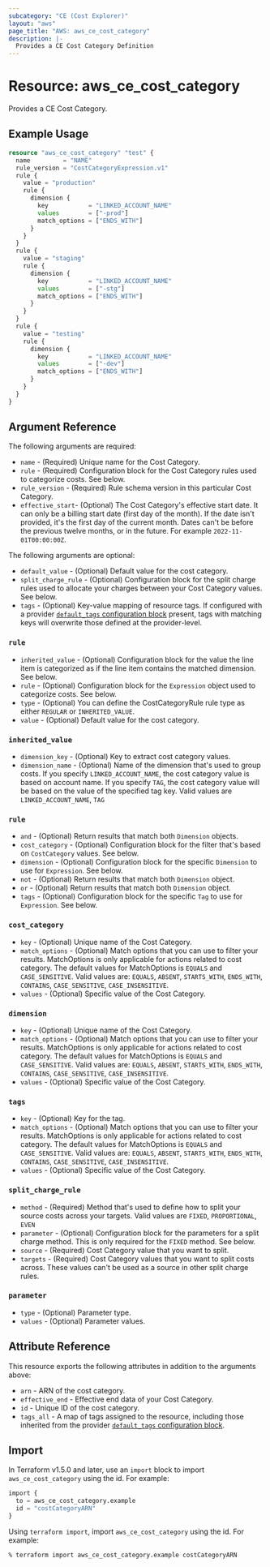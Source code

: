 ```yaml
---
subcategory: "CE (Cost Explorer)"
layout: "aws"
page_title: "AWS: aws_ce_cost_category"
description: |-
  Provides a CE Cost Category Definition
---
```


# Resource: aws_ce_cost_category

Provides a CE Cost Category.

## Example Usage

```terraform
resource "aws_ce_cost_category" "test" {
  name         = "NAME"
  rule_version = "CostCategoryExpression.v1"
  rule {
    value = "production"
    rule {
      dimension {
        key           = "LINKED_ACCOUNT_NAME"
        values        = ["-prod"]
        match_options = ["ENDS_WITH"]
      }
    }
  }
  rule {
    value = "staging"
    rule {
      dimension {
        key           = "LINKED_ACCOUNT_NAME"
        values        = ["-stg"]
        match_options = ["ENDS_WITH"]
      }
    }
  }
  rule {
    value = "testing"
    rule {
      dimension {
        key           = "LINKED_ACCOUNT_NAME"
        values        = ["-dev"]
        match_options = ["ENDS_WITH"]
      }
    }
  }
}
```

## Argument Reference

The following arguments are required:

* `name` - (Required) Unique name for the Cost Category.
* `rule` - (Required) Configuration block for the Cost Category rules used to categorize costs. See below.
* `rule_version` - (Required) Rule schema version in this particular Cost Category.
* `effective_start`- (Optional)  The Cost Category's effective start date. It can only be a billing start date (first day of the month). If the date isn't provided, it's the first day of the current month. Dates can't be before the previous twelve months, or in the future. For example `2022-11-01T00:00:00Z`.

The following arguments are optional:

* `default_value` - (Optional) Default value for the cost category.
* `split_charge_rule` - (Optional) Configuration block for the split charge rules used to allocate your charges between your Cost Category values. See below.
* `tags` - (Optional) Key-value mapping of resource tags. If configured with a provider [`default_tags` configuration block](https://registry.terraform.io/providers/hashicorp/aws/latest/docs#default_tags-configuration-block) present, tags with matching keys will overwrite those defined at the provider-level.

### `rule`

* `inherited_value` - (Optional) Configuration block for the value the line item is categorized as if the line item contains the matched dimension. See below.
* `rule` - (Optional) Configuration block for the `Expression` object used to categorize costs. See below.
* `type` - (Optional) You can define the CostCategoryRule rule type as either `REGULAR` or `INHERITED_VALUE`.
* `value` - (Optional) Default value for the cost category.

### `inherited_value`

* `dimension_key` - (Optional) Key to extract cost category values.
* `dimension_name` - (Optional) Name of the dimension that's used to group costs. If you specify `LINKED_ACCOUNT_NAME`, the cost category value is based on account name. If you specify `TAG`, the cost category value will be based on the value of the specified tag key. Valid values are `LINKED_ACCOUNT_NAME`, `TAG`

### `rule`

* `and` - (Optional) Return results that match both `Dimension` objects.
* `cost_category` - (Optional) Configuration block for the filter that's based on `CostCategory` values. See below.
* `dimension` - (Optional) Configuration block for the specific `Dimension` to use for `Expression`. See below.
* `not` - (Optional) Return results that match both `Dimension` object.
* `or` - (Optional) Return results that match both `Dimension` object.
* `tags` - (Optional) Configuration block for the specific `Tag` to use for `Expression`. See below.

### `cost_category`

* `key` - (Optional) Unique name of the Cost Category.
* `match_options` - (Optional) Match options that you can use to filter your results. MatchOptions is only applicable for actions related to cost category. The default values for MatchOptions is `EQUALS` and `CASE_SENSITIVE`. Valid values are: `EQUALS`,  `ABSENT`, `STARTS_WITH`, `ENDS_WITH`, `CONTAINS`, `CASE_SENSITIVE`, `CASE_INSENSITIVE`.
* `values` - (Optional) Specific value of the Cost Category.

### `dimension`

* `key` - (Optional) Unique name of the Cost Category.
* `match_options` - (Optional) Match options that you can use to filter your results. MatchOptions is only applicable for actions related to cost category. The default values for MatchOptions is `EQUALS` and `CASE_SENSITIVE`. Valid values are: `EQUALS`,  `ABSENT`, `STARTS_WITH`, `ENDS_WITH`, `CONTAINS`, `CASE_SENSITIVE`, `CASE_INSENSITIVE`.
* `values` - (Optional) Specific value of the Cost Category.

### `tags`

* `key` - (Optional) Key for the tag.
* `match_options` - (Optional) Match options that you can use to filter your results. MatchOptions is only applicable for actions related to cost category. The default values for MatchOptions is `EQUALS` and `CASE_SENSITIVE`. Valid values are: `EQUALS`,  `ABSENT`, `STARTS_WITH`, `ENDS_WITH`, `CONTAINS`, `CASE_SENSITIVE`, `CASE_INSENSITIVE`.
* `values` - (Optional) Specific value of the Cost Category.

### `split_charge_rule`

* `method` - (Required) Method that's used to define how to split your source costs across your targets. Valid values are `FIXED`, `PROPORTIONAL`, `EVEN`
* `parameter` - (Optional) Configuration block for the parameters for a split charge method. This is only required for the `FIXED` method. See below.
* `source` - (Required) Cost Category value that you want to split.
* `targets` - (Required) Cost Category values that you want to split costs across. These values can't be used as a source in other split charge rules.

### `parameter`

* `type` - (Optional) Parameter type.
* `values` - (Optional) Parameter values.

## Attribute Reference

This resource exports the following attributes in addition to the arguments above:

* `arn` - ARN of the cost category.
* `effective_end` - Effective end data of your Cost Category.
* `id` - Unique ID of the cost category.
* `tags_all` - A map of tags assigned to the resource, including those inherited from the provider [`default_tags` configuration block](https://registry.terraform.io/providers/hashicorp/aws/latest/docs#default_tags-configuration-block).

## Import

In Terraform v1.5.0 and later, use an `import` block to import `aws_ce_cost_category` using the id. For example:

```terraform
import {
  to = aws_ce_cost_category.example
  id = "costCategoryARN"
}
```

Using `terraform import`, import `aws_ce_cost_category` using the id. For example:

```console
% terraform import aws_ce_cost_category.example costCategoryARN
```

